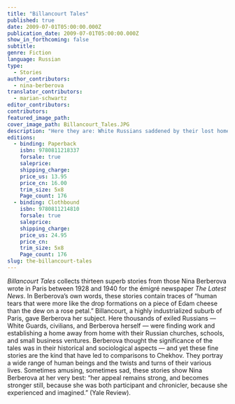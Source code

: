 ```yaml
---
title: "Billancourt Tales"
published: true
date: 2009-07-01T05:00:00.000Z
publication_date: 2009-07-01T05:00:00.000Z
show_in_forthcoming: false
subtitle:
genre: Fiction
language: Russian
type:
  - Stories
author_contributors:
  - nina-berberova
translator_contributors:
  - marian-schwartz
editor_contributors:
contributors:
featured_image_path:
cover_image_path: Billancourt_Tales.JPG
description: "Here they are: White Russians saddened by their lost homeland, scrambling to build new Russo-French lives in the suburbs of Paris, questing for success, comfort, pleasure, and love. "
editions:
  - binding: Paperback
    isbn: 9780811218337
    forsale: true
    saleprice:
    shipping_charge:
    price_us: 13.95
    price_cn: 16.00
    trim_size: 5x8
    Page_count: 176
  - binding: Clothbound
    isbn: 9780811214810
    forsale: true
    saleprice:
    shipping_charge:
    price_us: 24.95
    price_cn:
    trim_size: 5x8
    Page_count: 176
slug: the-billancourt-tales
---
```


_Billancourt Tales_ collects thirteen superb stories from those Nina Berberova wrote in Paris between 1928 and 1940 for the émigré newspaper _The Latest News_. In Berberova’s own words, these stories contain traces of “human tears that were more like the drop formations on a piece of Edam cheese than the dew on a rose petal.” Billancourt, a highly industrialized suburb of Paris, gave Berberova her subject. Here thousands of exiled Russians — White Guards, civilians, and Berberova herself — were finding work and establishing a home away from home with their Russian churches, schools, and small business ventures. Berberova thought the significance of the tales was in their historical and sociological aspects — and yet these fine stories are the kind that have led to comparisons to Chekhov. They portray a wide range of human beings and the twists and turns of their various lives. Sometimes amusing, sometimes sad, these stories show Nina Berberova at her very best: “her appeal remains strong, and becomes stronger still, because she was both participant and chronicler, because she experienced and imagined.” (Yale Review).

